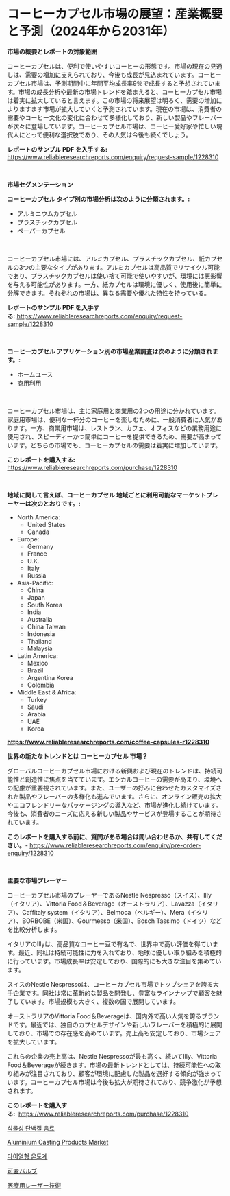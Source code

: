 <p><h1>コーヒーカプセル市場の展望：産業概要と予測（2024年から2031年）</h1></p><p><strong>市場の概要とレポートの対象範囲</strong></p>
<p><p>コーヒーカプセルは、便利で使いやすいコーヒーの形態です。市場の現在の見通しは、需要の増加に支えられており、今後も成長が見込まれています。コーヒーカプセル市場は、予測期間中に年間平均成長率9％で成長すると予想されています。市場の成長分析や最新の市場トレンドを踏まえると、コーヒーカプセル市場は着実に拡大していると言えます。この市場の将来展望は明るく、需要の増加によりますます市場が拡大していくと予測されています。現在の市場は、消費者の需要やコーヒー文化の変化に合わせて多様化しており、新しい製品やフレーバーが次々に登場しています。コーヒーカプセル市場は、コーヒー愛好家や忙しい現代人にとって便利な選択肢であり、その人気は今後も続くでしょう。</p></p>
<p><strong>レポートのサンプル PDF を入手する:</strong> <a href="https://www.reliableresearchreports.com/enquiry/request-sample/1228310">https://www.reliableresearchreports.com/enquiry/request-sample/1228310</a></p>
<p>&nbsp;</p>
<p><strong>市場セグメンテーション</strong></p>
<p><strong>コーヒーカプセル タイプ別の市場分析は次のように分類されます。:</strong></p>
<p><ul><li>アルミニウムカプセル</li><li>プラスチックカプセル</li><li>ペーパーカプセル</li></ul></p>
<p>&nbsp;</p>
<p><p>コーヒーカプセル市場には、アルミカプセル、プラスチックカプセル、紙カプセルの3つの主要なタイプがあります。アルミカプセルは高品質でリサイクル可能であり、プラスチックカプセルは使い捨て可能で使いやすいが、環境には悪影響を与える可能性があります。一方、紙カプセルは環境に優しく、使用後に簡単に分解できます。それぞれの市場は、異なる需要や優れた特性を持っている。</p></p>
<p><strong>レポートのサンプル PDF を入手する:</strong>&nbsp;<a href="https://www.reliableresearchreports.com/enquiry/request-sample/1228310">https://www.reliableresearchreports.com/enquiry/request-sample/1228310</a></p>
<p>&nbsp;</p>
<p><strong> コーヒーカプセル アプリケーション別の市場産業調査は次のように分類されます。:</strong></p>
<p><ul><li>ホームユース</li><li>商用利用</li></ul></p>
<p>&nbsp;</p>
<p><p>コーヒーカプセル市場は、主に家庭用と商業用の2つの用途に分かれています。家庭用市場は、便利な一杯分のコーヒーを楽しむために、一般消費者に人気があります。一方、商業用市場は、レストラン、カフェ、オフィスなどの業務用途に使用され、スピーディーかつ簡単にコーヒーを提供できるため、需要が高まっています。どちらの市場でも、コーヒーカプセルの需要は着実に増加しています。</p></p>
<p><strong>このレポートを購入する:</strong>&nbsp; <a href="https://www.reliableresearchreports.com/purchase/1228310">https://www.reliableresearchreports.com/purchase/1228310</a></p>
<p>&nbsp;</p>
<p><strong>地域に関して言えば、コーヒーカプセル 地域ごとに利用可能なマーケットプレーヤーは次のとおりです。:</strong></p>
<p><ul>
    <li>
        North America:
        <ul>
            <li>United States</li>
            <li>Canada</li>
        </ul>
    </li>
    <li>
        Europe:
        <ul>
            <li>Germany</li>
            <li>France</li>
            <li>U.K.</li>
            <li>Italy</li>
            <li>Russia</li>
        </ul>
    </li>
    <li>
        Asia-Pacific:
        <ul>
            <li>China</li>
            <li>Japan</li>
            <li>South Korea</li>
            <li>India</li>
            <li>Australia</li>
            <li>China Taiwan</li>
            <li>Indonesia</li>
            <li>Thailand</li>
            <li>Malaysia</li>
        </ul>
    </li>
    <li>
        Latin America:
        <ul>
            <li>Mexico</li>
            <li>Brazil</li>
            <li>Argentina Korea</li>
            <li>Colombia</li>
        </ul>
    </li>
    <li>
        Middle East & Africa:
        <ul>
            <li>Turkey</li>
            <li>Saudi</li>
            <li>Arabia</li>
            <li>UAE</li>
            <li>Korea</li>
        </ul>
    </li>
    </ul></p>
<p><strong><a href="https://www.reliableresearchreports.com/coffee-capsules-r1228310">https://www.reliableresearchreports.com/coffee-capsules-r1228310</a></strong>&nbsp;</p>
<p><strong>世界の新たなトレンドとは コーヒーカプセル 市場？</strong></p>
<p><p>グローバルコーヒーカプセル市場における新興および現在のトレンドは、持続可能性と創造性に焦点を当てています。エシカルコーヒーの需要が高まり、環境への配慮が重要視されています。また、ユーザーの好みに合わせたカスタマイズされた製品やフレーバーの多様化も進んでいます。さらに、オンライン販売の拡大やエコフレンドリーなパッケージングの導入など、市場が進化し続けています。今後も、消費者のニーズに応える新しい製品やサービスが登場することが期待されています。</p></p>
<p><strong>このレポートを購入する前に、質問がある場合は問い合わせるか、共有してください。</strong>- <a href="https://www.reliableresearchreports.com/enquiry/pre-order-enquiry/1228310">https://www.reliableresearchreports.com/enquiry/pre-order-enquiry/1228310</a></p>
<p>&nbsp;</p>
<p><strong>主要な市場プレーヤー</strong></p>
<p><p>コーヒーカプセル市場のプレーヤーであるNestle Nespresso（スイス）、Illy（イタリア）、Vittoria Food＆Beverage（オーストラリア）、Lavazza（イタリア）、Caffitaly system（イタリア）、Belmoca（ベルギー）、Mera（イタリア）、BORBOBE（米国）、Gourmesso（米国）、Bosch Tassimo（ドイツ）などを比較分析します。 </p><p>イタリアのIllyは、高品質なコーヒー豆で有名で、世界中で高い評価を得ています。最近、同社は持続可能性に力を入れており、地球に優しい取り組みを積極的に行っています。市場成長率は安定しており、国際的にも大きな注目を集めています。</p><p>スイスのNestle Nespressoは、コーヒーカプセル市場でトップシェアを誇る大手企業です。同社は常に革新的な製品を開発し、豊富なラインナップで顧客を魅了しています。市場規模も大きく、複数の国で展開しています。</p><p>オーストラリアのVittoria Food＆Beverageは、国内外で高い人気を誇るブランドです。最近では、独自のカプセルデザインや新しいフレーバーを積極的に展開しており、市場での存在感を高めています。売上高も安定しており、市場シェアを拡大しています。</p><p>これらの企業の売上高は、Nestle Nespressoが最も高く、続いてIlly、Vittoria Food＆Beverageが続きます。市場の最新トレンドとしては、持続可能性への取り組みが注目されており、顧客が環境に配慮した製品を選好する傾向が強まっています。コーヒーカプセル市場は今後も拡大が期待されており、競争激化が予想されます。</p></p>
<p><strong>このレポートを購入する:</strong>&nbsp;&nbsp;<a href="https://www.reliableresearchreports.com/purchase/1228310">https://www.reliableresearchreports.com/purchase/1228310</a></p>
<p><p><a href="https://medium.com/@brionnaboyle/%EC%B1%84%EC%86%8C-%EB%8B%A8%EB%B0%B1%EC%A7%88-%EC%9D%8C%EB%A3%8C-%EC%8B%9C%EC%9E%A5-%EC%A2%85%EB%A5%98-%EC%9D%91%EC%9A%A9-%EB%B0%8F-%EC%A7%80%EB%A6%AC%EB%B3%84-%ED%8F%AC%EA%B4%84%EC%A0%81-%ED%8F%89%EA%B0%80-aa144c73a047">식물성 단백질 음료</a></p><p><a href="https://github.com/brenzgnarento/Market-Research-Report-List-2/blob/main/aluminium-casting-products-market.md">Aluminium Casting Products Market</a></p><p><a href="https://medium.com/@deborahward03/%EB%8B%A4%EC%9D%B4%EC%96%BC%EC%8B%9D-%EC%98%A8%EB%8F%84%EA%B3%84-%EC%8B%9C%EC%9E%A5-%EC%A1%B0%EC%82%AC-%EB%B3%B4%EA%B3%A0%EC%84%9C-%EA%B7%B8-%EC%97%AD%EC%82%AC-%EB%B0%8F-2024%EB%85%84%EB%B6%80%ED%84%B0-2031%EB%85%84%EA%B9%8C%EC%A7%80%EC%9D%98-%EC%98%88%EC%B8%A1-08fa0537a6be">다이얼형 온도계</a></p><p><a href="https://medium.com/@kyaorris56456/%E3%83%90%E3%83%A9%E3%83%96%E3%83%AB%E3%83%90%E3%83%AB%E3%83%96%E5%B8%82%E5%A0%B4%E3%81%AE%E8%A6%8F%E6%A8%A1%E3%81%AF-%E4%B8%96%E7%95%8C%E3%81%AE%E7%94%A3%E6%A5%AD%E3%81%AB%E3%81%8A%E3%81%91%E3%82%8B%E6%9C%80%E9%81%A9%E3%81%AA%E3%83%9E%E3%83%BC%E3%82%B1%E3%83%86%E3%82%A3%E3%83%B3%E3%82%B0%E3%83%81%E3%83%A3%E3%83%8D%E3%83%AB%E3%82%92%E7%A4%BA%E3%81%97%E3%81%A6%E3%81%84%E3%81%BE%E3%81%99-30ab19cea8de">可変バルブ</a></p><p><a href="https://medium.com/@diegomoen2016/%E5%8C%BB%E7%99%82%E7%94%A8%E3%83%AC%E3%83%BC%E3%82%B6%E3%83%BC%E3%83%86%E3%82%AF%E3%83%8E%E3%83%AD%E3%82%B8%E3%83%BC%E5%B8%82%E5%A0%B4%E3%81%AE%E5%88%86%E6%9E%90-%E3%82%B0%E3%83%AD%E3%83%BC%E3%83%90%E3%83%AB%E7%94%A3%E6%A5%AD%E8%A6%96%E7%82%B9%E3%81%A8%E4%BA%88%E6%B8%AC-2024%E5%B9%B4%E3%81%8B%E3%82%892031%E5%B9%B4-746a41e99887">医療用レーザー技術</a></p></p>